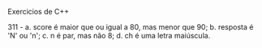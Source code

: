 Exercicios de C++

311 - a. score é maior que ou igual a 80, mas menor que 90; b. resposta é 'N' ou 'n'; c. n é par, mas não 8; d. ch é uma letra maiúscula.
